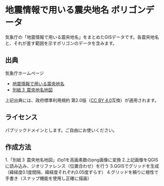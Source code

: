 # 地震情報で用いる震央地名 ポリゴンデータ
気象庁の「地震情報で用いる震央地名」をまとめたGISデータです。各震央地名と、それが差す範囲を示すポリゴンのデータを含みます。

## 出典
気象庁ホームページ
- [地震情報で用いる震央地名](https://www.data.jma.go.jp/eqev/data/joho/region/index.html)
- [別紙３ 震央地名地図](https://www.jma.go.jp/jma/press/0609/20b/20060920bessi3.pdf)

上記出典には、政府標準利用規約 第2.0版（[CC BY 4.0](https://creativecommons.org/licenses/by/4.0/legalcode.ja)互換）が適用されます。

## ライセンス
パブリックドメインとします。ご自由にお使いください。

## 作成方法
1.「別紙３ 震央地名地図」のp1を高画素数のpng画像に変換
2.上記画像をQGISに読み込み、ジオリファレンス（位置合わせ）を行う
3.QGISでグリッドを生成（緯経度0.1度間隔、緯経度それぞれ0.05度ずらす）
4.グリッドを頼りに根性で手書き（スナップ機能を使用し正確に描画）
